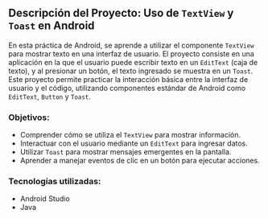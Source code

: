 ## Descripción del Proyecto: Uso de `TextView` y `Toast` en Android

En esta práctica de Android, se aprende a utilizar el componente `TextView` para mostrar texto en una interfaz de usuario. El proyecto consiste en una aplicación en la que el usuario puede escribir texto en un `EditText` (caja de texto), y al presionar un botón, el texto ingresado se muestra en un `Toast`. Este proyecto permite practicar la interacción básica entre la interfaz de usuario y el código, utilizando componentes estándar de Android como `EditText`, `Button` y `Toast`.

### Objetivos:

- Comprender cómo se utiliza el `TextView` para mostrar información.
- Interactuar con el usuario mediante un `EditText` para ingresar datos.
- Utilizar `Toast` para mostrar mensajes emergentes en la pantalla.
- Aprender a manejar eventos de clic en un botón para ejecutar acciones.

### Tecnologías utilizadas:

- Android Studio
- Java
